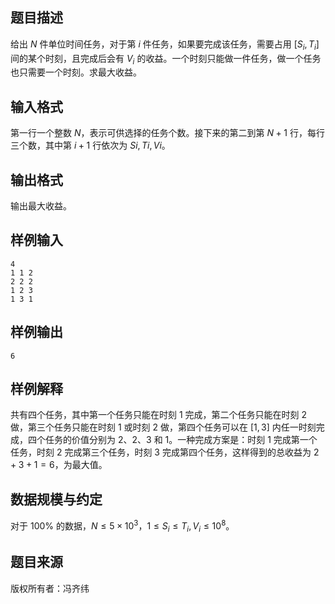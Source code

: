 ## 题目描述
给出 $N$ 件单位时间任务，对于第 $i$ 件任务，如果要完成该任务，需要占用 $[S_i,T_i]$ 间的某个时刻，且完成后会有 $V_i$ 的收益。一个时刻只能做一件任务，做一个任务也只需要一个时刻。求最大收益。

## 输入格式
第一行一个整数 $N$，表示可供选择的任务个数。接下来的第二到第 $N+1$ 行，每行三个数，其中第 $i+1$ 行依次为 $Si,Ti,Vi$。

## 输出格式

输出最大收益。

## 样例输入
```plain
4
1 1 2
2 2 2
1 2 3
1 3 1
```
## 样例输出
```plain
6
```
## 样例解释
共有四个任务，其中第一个任务只能在时刻 $1$ 完成，第二个任务只能在时刻 $2$ 做，第三个任务只能在时刻 $1$ 或时刻 $2$ 做，第四个任务可以在 $[1,3]$ 内任一时刻完成，四个任务的价值分别为 $2$、$2$、$3$ 和 $1$。一种完成方案是：时刻 $1$ 完成第一个任务，时刻 $2$ 完成第三个任务，时刻 $3$ 完成第四个任务，这样得到的总收益为 $2+3+1=6$，为最大值。

## 数据规模与约定
对于 $100\%$ 的数据，$N \leq 5\times10^3$，$1 \leq S_i \leq T_i, V_i \leq 10^8$。

## 题目来源
版权所有者：冯齐纬